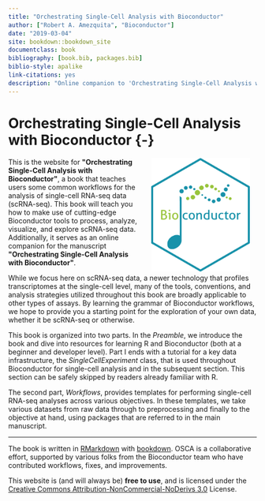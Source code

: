 ```yaml
--- 
title: "Orchestrating Single-Cell Analysis with Bioconductor"
author: ["Robert A. Amezquita", "Bioconductor"]
date: "2019-03-04"
site: bookdown::bookdown_site
documentclass: book
bibliography: [book.bib, packages.bib]
biblio-style: apalike
link-citations: yes
description: "Online companion to 'Orchestrating Single-Cell Analysis with Bioconductor' manuscript by the Bioconductor team."
---
```


# Orchestrating Single-Cell Analysis with Bioconductor {-}



<a href="https://bioconductor.org"><img src="_img/bioconductor-sticker.png" width="200" alt="Bioconductor Sticker" align="right" style="margin: 0 1em 0 1em" /></a> 

This is the website for __"Orchestrating Single-Cell Analysis with Bioconductor"__, a book that teaches users some common workflows for the analysis of single-cell RNA-seq data (scRNA-seq). This book will teach you how to make use of cutting-edge Bioconductor tools to process, analyze, visualize, and explore scRNA-seq data. Additionally, it serves as an online companion for the manuscript __"Orchestrating Single-Cell Analysis with Bioconductor"__. 

While we focus here on scRNA-seq data, a newer technology that profiles transcriptomes at the single-cell level, many of the tools, conventions, and analysis strategies utilized throughout this book are broadly applicable to other types of assays. By learning the grammar of Bioconductor workflows, we hope to provide you a starting point for the exploration of your own data, whether it be scRNA-seq or otherwise. 

This book is organized into two parts. In the _Preamble_, we introduce the book and dive into resources for learning R and Bioconductor (both at a beginner and developer level). Part I ends with a tutorial for a key data infrastructure, the _SingleCellExperiment_ class, that is used throughout Bioconductor for single-cell analysis and in the subsequent section. This section can be safely skipped by readers already familiar with R.

The second part, _Workflows_, provides templates for performing single-cell RNA-seq analyses across various objectives. In these templates, we take various datasets from raw data through to preprocessing and finally to the objective at hand, using packages that are referred to in the main manuscript.

---

The book is written in [RMarkdown](https://rmarkdown.rstudio.com) with [bookdown](https://bookdown.org). OSCA is a collaborative effort, supported by various folks from the Bioconductor team who have contributed workflows, fixes, and improvements.

This website is (and will always be) __free to use__, and is licensed under the [Creative Commons Attribution-NonCommercial-NoDerivs 3.0](http://creativecommons.org/licenses/by-nc-nd/3.0/us/) License.



